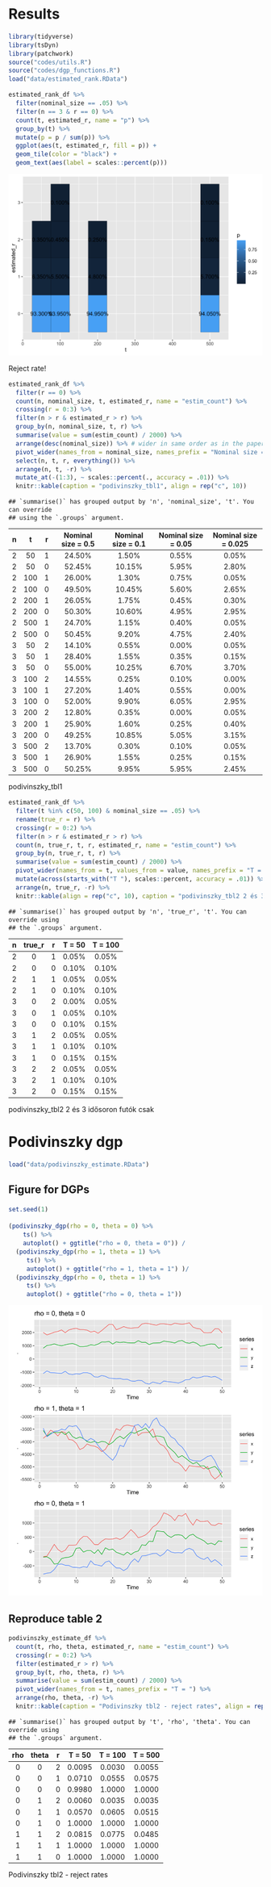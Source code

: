 Results
================

``` r
library(tidyverse)
library(tsDyn)
library(patchwork)
source("codes/utils.R")
source("codes/dgp_functions.R")
load("data/estimated_rank.RData")
```

``` r
estimated_rank_df %>% 
  filter(nominal_size == .05) %>% 
  filter(n == 3 & r == 0) %>% 
  count(t, estimated_r, name = "p") %>% 
  group_by(t) %>% 
  mutate(p = p / sum(p)) %>% 
  ggplot(aes(t, estimated_r, fill = p)) + 
  geom_tile(color = "black") + 
  geom_text(aes(label = scales::percent(p)))
```

![](figures/unnamed-chunk-2-1.png)<!-- -->

Reject rate!

``` r
estimated_rank_df %>% 
  filter(r == 0) %>% 
  count(n, nominal_size, t, estimated_r, name = "estim_count") %>% 
  crossing(r = 0:3) %>% 
  filter(n > r & estimated_r > r) %>% 
  group_by(n, nominal_size, t, r) %>% 
  summarise(value = sum(estim_count) / 2000) %>% 
  arrange(desc(nominal_size)) %>% # wider in same order as in the paper
  pivot_wider(names_from = nominal_size, names_prefix = "Nominal size = ", values_fill = 0) %>% 
  select(n, t, r, everything()) %>% 
  arrange(n, t, -r) %>% 
  mutate_at(-(1:3), ~ scales::percent(., accuracy = .01)) %>% 
  knitr::kable(caption = "podivinszky_tbl1", align = rep("c", 10))
```

    ## `summarise()` has grouped output by 'n', 'nominal_size', 't'. You can override
    ## using the `.groups` argument.

|  n  |  t  |  r  | Nominal size = 0.5 | Nominal size = 0.1 | Nominal size = 0.05 | Nominal size = 0.025 |
|:---:|:---:|:---:|:------------------:|:------------------:|:-------------------:|:--------------------:|
|  2  | 50  |  1  |       24.50%       |       1.50%        |        0.55%        |        0.05%         |
|  2  | 50  |  0  |       52.45%       |       10.15%       |        5.95%        |        2.80%         |
|  2  | 100 |  1  |       26.00%       |       1.30%        |        0.75%        |        0.05%         |
|  2  | 100 |  0  |       49.50%       |       10.45%       |        5.60%        |        2.65%         |
|  2  | 200 |  1  |       26.05%       |       1.75%        |        0.45%        |        0.30%         |
|  2  | 200 |  0  |       50.30%       |       10.60%       |        4.95%        |        2.95%         |
|  2  | 500 |  1  |       24.70%       |       1.15%        |        0.40%        |        0.05%         |
|  2  | 500 |  0  |       50.45%       |       9.20%        |        4.75%        |        2.40%         |
|  3  | 50  |  2  |       14.10%       |       0.55%        |        0.00%        |        0.05%         |
|  3  | 50  |  1  |       28.40%       |       1.55%        |        0.35%        |        0.15%         |
|  3  | 50  |  0  |       55.00%       |       10.25%       |        6.70%        |        3.70%         |
|  3  | 100 |  2  |       14.55%       |       0.25%        |        0.10%        |        0.00%         |
|  3  | 100 |  1  |       27.20%       |       1.40%        |        0.55%        |        0.00%         |
|  3  | 100 |  0  |       52.00%       |       9.90%        |        6.05%        |        2.95%         |
|  3  | 200 |  2  |       12.80%       |       0.35%        |        0.00%        |        0.05%         |
|  3  | 200 |  1  |       25.90%       |       1.60%        |        0.25%        |        0.40%         |
|  3  | 200 |  0  |       49.25%       |       10.85%       |        5.05%        |        3.15%         |
|  3  | 500 |  2  |       13.70%       |       0.30%        |        0.10%        |        0.05%         |
|  3  | 500 |  1  |       26.90%       |       1.55%        |        0.25%        |        0.15%         |
|  3  | 500 |  0  |       50.25%       |       9.95%        |        5.95%        |        2.45%         |

podivinszky_tbl1

``` r
estimated_rank_df %>% 
  filter(t %in% c(50, 100) & nominal_size == .05) %>%
  rename(true_r = r) %>% 
  crossing(r = 0:2) %>% 
  filter(n > r & estimated_r > r) %>% 
  count(n, true_r, t, r, estimated_r, name = "estim_count") %>% 
  group_by(n, true_r, t, r) %>% 
  summarise(value = sum(estim_count) / 2000) %>% 
  pivot_wider(names_from = t, values_from = value, names_prefix = "T = ", values_fill = 0) %>% 
  mutate(across(starts_with("T "), scales::percent, accuracy = .01)) %>% 
  arrange(n, true_r, -r) %>% 
  knitr::kable(align = rep("c", 10), caption = "podivinszky_tbl2 2 és 3 idősoron futók csak")
```

    ## `summarise()` has grouped output by 'n', 'true_r', 't'. You can override using
    ## the `.groups` argument.

|  n  | true_r |  r  | T = 50 | T = 100 |
|:---:|:------:|:---:|:------:|:-------:|
|  2  |   0    |  1  | 0.05%  |  0.05%  |
|  2  |   0    |  0  | 0.10%  |  0.10%  |
|  2  |   1    |  1  | 0.05%  |  0.05%  |
|  2  |   1    |  0  | 0.10%  |  0.10%  |
|  3  |   0    |  2  | 0.00%  |  0.05%  |
|  3  |   0    |  1  | 0.05%  |  0.10%  |
|  3  |   0    |  0  | 0.10%  |  0.15%  |
|  3  |   1    |  2  | 0.05%  |  0.05%  |
|  3  |   1    |  1  | 0.10%  |  0.10%  |
|  3  |   1    |  0  | 0.15%  |  0.15%  |
|  3  |   2    |  2  | 0.05%  |  0.05%  |
|  3  |   2    |  1  | 0.10%  |  0.10%  |
|  3  |   2    |  0  | 0.15%  |  0.15%  |

podivinszky_tbl2 2 és 3 idősoron futók csak

# Podivinszky dgp

``` r
load("data/podivinszky_estimate.RData")
```

## Figure for DGPs

``` r
set.seed(1)

(podivinszky_dgp(rho = 0, theta = 0) %>% 
    ts() %>% 
    autoplot() + ggtitle("rho = 0, theta = 0")) /
  (podivinszky_dgp(rho = 1, theta = 1) %>% 
     ts() %>% 
     autoplot() + ggtitle("rho = 1, theta = 1") )/
  (podivinszky_dgp(rho = 0, theta = 1) %>% 
     ts() %>% 
     autoplot() + ggtitle("rho = 0, theta = 1"))
```

![](figures/unnamed-chunk-6-1.png)<!-- -->

## Reproduce table 2

``` r
podivinszky_estimate_df %>% 
  count(t, rho, theta, estimated_r, name = "estim_count") %>% 
  crossing(r = 0:2) %>% 
  filter(estimated_r > r) %>% 
  group_by(t, rho, theta, r) %>% 
  summarise(value = sum(estim_count) / 2000) %>% 
  pivot_wider(names_from = t, names_prefix = "T = ") %>% 
  arrange(rho, theta, -r) %>% 
  knitr::kable(caption = "Podivinszky tbl2 - reject rates", align = rep("c", 6))
```

    ## `summarise()` has grouped output by 't', 'rho', 'theta'. You can override using
    ## the `.groups` argument.

| rho | theta |  r  | T = 50 | T = 100 | T = 500 |
|:---:|:-----:|:---:|:------:|:-------:|:-------:|
|  0  |   0   |  2  | 0.0095 | 0.0030  | 0.0055  |
|  0  |   0   |  1  | 0.0710 | 0.0555  | 0.0575  |
|  0  |   0   |  0  | 0.9980 | 1.0000  | 1.0000  |
|  0  |   1   |  2  | 0.0060 | 0.0035  | 0.0035  |
|  0  |   1   |  1  | 0.0570 | 0.0605  | 0.0515  |
|  0  |   1   |  0  | 1.0000 | 1.0000  | 1.0000  |
|  1  |   1   |  2  | 0.0815 | 0.0775  | 0.0485  |
|  1  |   1   |  1  | 1.0000 | 1.0000  | 1.0000  |
|  1  |   1   |  0  | 1.0000 | 1.0000  | 1.0000  |

Podivinszky tbl2 - reject rates
